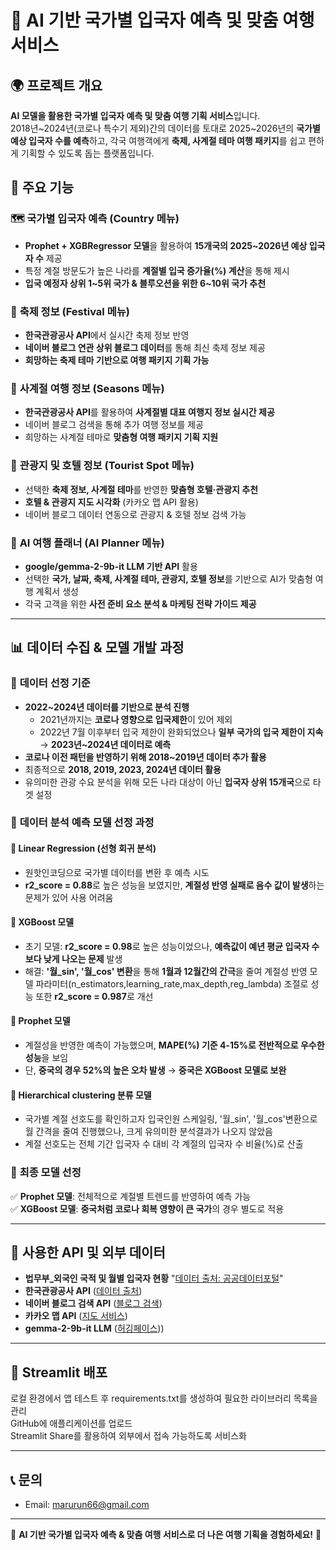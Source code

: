 # 📌 AI 기반 국가별 입국자 예측 및 맞춤 여행 서비스

## 🌍 프로젝트 개요
**AI 모델을 활용한 국가별 입국자 예측 및 맞춤 여행 기획 서비스**입니다.  
2018년\~2024년(코로나 특수기 제외)간의 데이터를 토대로 2025\~2026년의 **국가별 예상 입국자 수를 예측**하고,
각국 여행객에게 **축제, 사계절 테마 여행 패키지**를 쉽고 편하게 기획할 수 있도록 돕는 플랫폼입니다.  

## 🚀 주요 기능

### 🗺️ **국가별 입국자 예측 (Country 메뉴)**
- **Prophet + XGBRegressor 모델**을 활용하여 **15개국의 2025~2026년 예상 입국자 수** 제공
- 특정 계절 방문도가 높은 나라를 **계절별 입국 증가율(%) 계산**을 통해 제시
- **입국 예정자 상위 1\~5위 국가 & 블루오션을 위한 6\~10위 국가 추천**

### 🎉 **축제 정보 (Festival 메뉴)**
- **한국관광공사 API**에서 실시간 축제 정보 반영
- **네이버 블로그 연관 상위 블로그 데이터**를 통해 최신 축제 정보 제공
- **희망하는 축제 테마 기반으로 여행 패키지 기획 가능**

### 🍁 **사계절 여행 정보 (Seasons 메뉴)**
- **한국관광공사 API**를 활용하여 **사계절별 대표 여행지 정보 실시간 제공**
- 네이버 블로그 검색을 통해 추가 여행 정보를 제공
- 희망하는 사계절 테마로 **맞춤형 여행 패키지 기획 지원**

### 🏨 **관광지 및 호텔 정보 (Tourist Spot 메뉴)**
- 선택한 **축제 정보, 사계절 테마**를 반영한 **맞춤형 호텔·관광지 추천**
- **호텔 & 관광지 지도 시각화** (카카오 맵 API 활용)
- 네이버 블로그 데이터 연동으로 관광지 & 호텔 정보 검색 가능

### 🤖 **AI 여행 플래너 (AI Planner 메뉴)**
- **google/gemma-2-9b-it LLM 기반 API** 활용
- 선택한 **국가, 날짜, 축제, 사계절 테마, 관광지, 호텔 정보**를 기반으로 AI가 맞춤형 여행 계획서 생성
- 각국 고객을 위한 **사전 준비 요소 분석 & 마케팅 전략 가이드 제공**

---

## 📊 **데이터 수집 & 모델 개발 과정**

### 📌 **데이터 선정 기준**
- **2022~2024년 데이터를 기반으로 분석 진행**
    - 2021년까지는 **코로나 영향으로 입국제한**이 있어 제외
    - 2022년 7월 이후부터 입국 제한이 완화되었으나 **일부 국가의 입국 제한이 지속** → **2023년~2024년 데이터로 예측**
- **코로나 이전 패턴을 반영하기 위해 2018~2019년 데이터 추가 활용**
- 최종적으로 **2018, 2019, 2023, 2024년 데이터 활용**
- 유의미한 관광 수요 분석을 위해 모든 나라 대상이 아닌 **입국자 상위 15개국**으로 타겟 설정

### 📌 **데이터 분석 예측 모델 선정 과정**

#### **🔹 Linear Regression (선형 회귀 분석)**
- 원핫인코딩으로 국가별 데이터를 변환 후 예측 시도
- **r2_score = 0.88**로 높은 성능을 보였지만, **계절성 반영 실패로 음수 값이 발생**하는 문제가 있어 사용 어려움

#### **🔹 XGBoost 모델**
- 초기 모델: **r2_score = 0.98**로 높은 성능이었으나, **예측값이 예년 평균 입국자 수보다 낮게 나오는 문제** 발생
- 해결: **'월_sin', '월_cos' 변환**을 통해 **1월과 12월간의 간극**을 줄여 계절성 반영 
    모델 파라미터(n_estimators,learning_rate,max_depth,reg_lambda) 조절로 성능 또한 **r2_score = 0.987**로 개선

#### **🔹 Prophet 모델**
- 계절성을 반영한 예측이 가능했으며, **MAPE(%) 기준 4-15%로 전반적으로 우수한 성능**을 보임
- 단, **중국의 경우 52%의 높은 오차 발생** → **중국은 XGBoost 모델로 보완**

#### **🔹 Hierarchical clustering 분류 모델**
- 국가별 계절 선호도를 확인하고자 입국인원 스케일링, '월_sin', '월_cos'변환으로 월 간격을 줄여 진행했으나, 크게 유의미한 분석결과가 나오지 않았음
- 계절 선호도는 전체 기간 입국자 수 대비 각 계절의 입국자 수 비율(%)로 산출

### 📌 **최종 모델 선정**
✅ **Prophet 모델**: 전체적으로 계절별 트렌드를 반영하여 예측 가능  
✅ **XGBoost 모델**: **중국처럼 코로나 회복 영향이 큰 국가**의 경우 별도로 적용  

---

## 📡 **사용한 API 및 외부 데이터**
- **법무부_외국인 국적 및 월별 입국자 현황** "[데이터 출처: 공공데이터포털](https://www.data.go.kr/data/3074937/fileData.do)"
- **한국관광공사 API** ([데이터 출처](https://www.data.go.kr/data/15101578/openapi.do#/API))
- **네이버 블로그 검색 API** ([블로그 검색](https://openapi.naver.com/v1/search/blog.json))
- **카카오 맵 API** ([지도 서비스](https://developers.kakao.com/console/app/1196178/config/platform))
- **gemma-2-9b-it LLM** ([허깅페이스](https://huggingface.co/google/gemma-2-9b-it)))
---

## 🚀 **Streamlit 배포**
로컬 환경에서 앱 테스트 후 requirements.txt를 생성하여 필요한 라이브러리 목록을 관리  
GitHub에 애플리케이션를 업로드  
Streamlit Share를 활용하여 외부에서 접속 가능하도록 서비스화  

---

## 📞 **문의**
- Email: marurun66@gmail.com
---

🎉 **AI 기반 국가별 입국자 예측 & 맞춤 여행 서비스로 더 나은 여행 기획을 경험하세요!** 🚀

